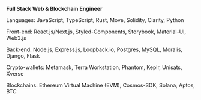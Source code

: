 **Full Stack Web & Blockchain Engineer**

Languages: JavaScript, TypeScript, Rust, Move, Solidity, Clarity, Python

Front-end: React.js/Next.js, Styled-Components, Storybook, Material-UI, Web3.js

Back-end: Node.js, Express.js, Loopback.io, Postgres, MySQL, Moralis, Django, Flask

Crypto-wallets: Metamask, Terra Workstation, Phantom, Keplr, Unisats, Xverse

Blockchains: Ethereum Virtual Machine (EVM), Cosmos-SDK, Solana, Aptos, BTC
